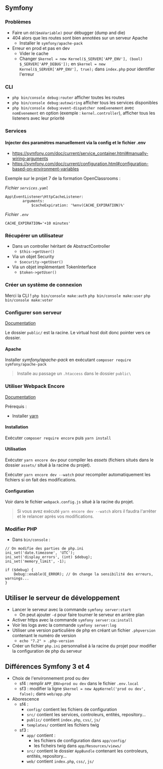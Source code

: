 ## Symfony

### Problèmes

* Faire un `dd($maVariable)` pour débugger (dump and die)
* 404 alors que les routes sont bien annotées sur un serveur Apache
    * Installer le `symfony/apache-pack`
* Erreur en prod et pas en dev
    * Vider le cache
    * Changer `$kernel = new Kernel($_SERVER['APP_ENV'], (bool) $_SERVER['APP_DEBUG']);` en `$kernel = new Kernel($_SERVER['APP_ENV'], true);` dans `index.php` pour identifier l'erreur

### CLI

* `php bin/console debug:router` afficher toutes les routes
* `php bin/console debug:autowiring` afficher tous les services disponibles
* `php bin/console debug:event-dispatcher nomEvenement` avec `nomEvenement` en option (exemple : `kernel.controller`), afficher tous les listeners avec leur priorité

### Services

#### Injecter des paramètres manuellement via la config et le fichier .env
* https://symfony.com/doc/current/service_container.html#manually-wiring-arguments
* https://symfony.com/doc/current/configuration.html#configuration-based-on-environment-variables 

Exemple sur le projet 7 de la formation OpenClassrooms :

*Fichier `services.yaml`*
```
App\EventListener\HttpCacheListener:
        arguments:
            $cacheExpiration: '%env(CACHE_EXPIRATION)%'
```
*Fichier `.env`*
```
CACHE_EXPIRATION='+10 minutes'
```

### Récupérer un utilisateur

* Dans un controller héritant de AbstractController
    * `$this->getUser()`
* Via un objet Security
    * `$security->getUser()`
* Via un objet implémentant TokenInterface
    * `$token->getUser()`

### Créer un système de connexion

Merci la CLI !
`php bin/console make:auth`
`php bin/console make:user`
`php bin/console make:voter`

### Configurer son serveur

[Documentation](https://symfony.com/doc/current/setup/web_server_configuration.html)

Le dossier `public/` est la racine. Le virtual host doit donc pointer vers ce dossier.

#### Apache

Installer *symfony/apache-pack* en exécutant `composer require symfony/apache-pack`
>Installe au passage un `.htaccess` dans le dossier `public\`

### Utiliser Webpack Encore

[Documentation](https://symfony.com/doc/current/frontend.html)

Prérequis :
* Installer [yarn](https://yarnpkg.com/fr/)

#### Installation

Exécuter `composer require encore` puis `yarn install`

#### Utilisation

Exécuter `yarn encore dev` pour compiler les *assets* (fichiers situés dans le dossier `assets/` situé à la racine du projet).

Exécuter `yarn encore dev --watch` pour recompiler automatiquement les fichiers si on fait des modifications.

#### Configuration

Voir dans le fichier `webpack.config.js` situé à la racine du projet.
>Si vous avez exécuté `yarn encore dev --watch` alors il faudra l'arrêter et le relancer après vos modifications.

### Modifier PHP

* Dans `bin/console` : 
```
// On modifie des parties de php.ini
ini_set('date.timezone', 'UTC');
ini_set('display_errors', (int) $debug);
ini_set('memory_limit', -1);

if ($debug) {
    Debug::enable(E_ERROR); // On change la sensibilité des erreurs, warnings...
}
```

## Utiliser le serveur de développement

* Lancer le serveur avec la commande `symfony server:start`
    * On peut ajouter `-d` pour faire tourner le serveur en arrière plan
* Activer https avec la commande `symfony server:ca:install`
* Voir les logs avec la commande `symfony server:log`
* Utiliser une version particulière de php en créant un fichier `.phpversion` contenant le numéro de version
    * `echo "7.2" > .php-version`
* Créer un fichier `php.ini` personnalisé à la racine du projet pour modifier la configuration de php du serveur

## Différences Symfony 3 et 4

* Choix de l'environnement prod ou dev
    * sf4 : remplir `APP_ENV=prod ou dev` dans le fichier `.env.local`
    * sf3 : modifier la ligne `$kernel = new AppKernel('prod ou dev', false);` dans `web/app.php`
* Aborescence
    * sf4 :
        * `config/`     contient les fichiers de configuration
        * `src/`        contient les services, controleurs, entités, repository...
        * `public/`     contient `index.php`, `css/`, `js/`
        * `templates/`  contient les fichiers twig
    * sf3 : 
        * `app/`    contient :
            * les fichiers de configuration dans `app/config/`
            * les ficheirs twig dans `app/Resources/views/`
        * `src/`    contient le dossier `AppBundle` contenant les controleurs, entités, repository...
        * `web/`    contient `index.php`, `css/`, `js/`